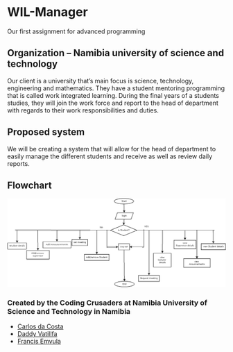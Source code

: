 # WIL-Manager
Our first assignment for advanced programming


## Organization – Namibia university of science and technology
Our client is a university that’s main focus is science, technology, engineering and mathematics. 
They have a student mentoring programming that is called work integrated learning. During the final years of a students studies, they will join the work force and report to the head of department with regards to their work responsibilities and duties. 

## Proposed system
We will be creating a system that will allow for the head of department to easily manage the different students and receive as well as review daily reports.

## Flowchart
![FLOWCHART](flowchart.png)

### Created by the Coding Crusaders at Namibia University of Science  and Technology in Namibia
- [Carlos da Costa](https://github.com/Calolocosta)
- [Daddy Vatillfa](https://github.com/daddyvat)
- [Francis Emvula](https://github.com/Wombola)
